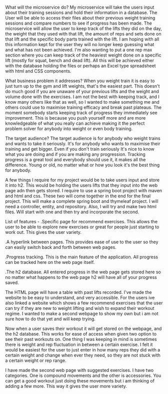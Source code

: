 
What will the microservice do?
My microservice will take the users input about their training sessions and hold their information in a database. The
User will be able to access their files about their previous weight training sessions and compare numbers to see if
progress has been made. The microservice will allow the user to keep track of the lifts they did on the day, the
weight that they used with that lift, the amount of reps and sets done on that lift and the specific body parts
trained with the lift. I am hoping with all this information kept for the user they will no longer keep guessing what
and what has not been achieved. I'm also wanting to put a one rep max section where you can keep track of the heaviest
weight done on a specific lift (mostly for squat, bench and dead lift). All this will be achieved either with the database
holding the files or perhaps an Excel type spreadsheet with html and CSS components.

What business problem it addresses?
When you weight train it is easy to just turn up to the gym and lift weights, that's the easiest part. This doesn't do
much good if you are unaware of your previous lifts and the weight and volume done with the exercises. I am not the best
with keeping track, and I know many others like that as well, so I wanted to make something me and others could use to
maximise training efficacy and break past plateaus. The moment somebody starts keeping track of progress they immediately
see improvement. This is because you push yourself more and are more knowledgeable of what you really can achieve making
it the perfect problem solver for anybody into weight or even body training.

The target audience?
The target audience is for anybody who weight trains and wants to take it seriously. It's for anybody who wants to maximise
their training and get bigger. Even if you don't train seriously It's nice to know what you are doing and if you are making any
progression. Tracking progress is a great tool and everybody should use it, it makes all the difference. Young or old, no
matter what or how you look it's the best thing for anybody.

A few things I require for my project would be to take users input and store it into h2. This would be holding the users lifts that 
they input into the web page adn then gets stored. I require to use a spring boot project with maven and html and css. These two will
come together in the end for the final project. This will make a complete spring boot and thymeleaf project. I will need a controller, entity,
and repository. Also, I will try and make two html files. Will start with one and then try and incorporate the second.

List of features -
.Specific page for recommend exercises. This allows the user to be able to explore new exercises or great for people just
starting to work out. This gives the user variety.

.A hyperlink between pages. This provides ease of use to the user so they can easily switch back and forth between web pages.

.Progress tracking. This is the main feature of the application. All progress can be tracked here on the web page itself.

.The h2 database. All entered progress in the web page gets stored here so no matter what happens to the web page h2 will have
all of your progress saved.

The HTML page will have a table with past lifts recorded. I've made the website to be easy to understand, and very accessible.
For the users ive also linked a website which shows a few recommend exercises that the user can try if they are new  to weight
lifting and wish to expand their workout regime. I wanted to make a second webpage to show my own but i am not sure how to do
that yet and will keep trying.

Now when a user saves their workout it will get stored on the webpage, and the h2 database. This works for ease of
access when given two option to see their past workouts on. One thing I was keeping in mind is sometimes there is weight
and rep fluctuation in between a certain exercise. I felt it would be easiest for the user to just enter in how many reps
they did with a certain weight and change when ever they need, so they are not stuck with a certain weight or rep range.

I have made the second web page with suggested exercises. I have two categories. One is compound movements and the other is accessories.
You can get a good workout just doing these movements but i am thinking of adding a few more. This way it gives the user more variety.


